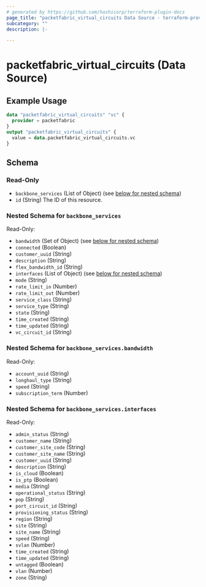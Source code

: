 ```yaml
---
# generated by https://github.com/hashicorp/terraform-plugin-docs
page_title: "packetfabric_virtual_circuits Data Source - terraform-provider-packetfabric"
subcategory: ""
description: |-
  
---
```


# packetfabric_virtual_circuits (Data Source)



## Example Usage

```terraform
data "packetfabric_virtual_circuits" "vc" {
  provider = packetfabric
}
output "packetfabric_virtual_circuits" {
  value = data.packetfabric_virtual_circuits.vc
}
```

<!-- schema generated by tfplugindocs -->
## Schema

### Read-Only

- `backbone_services` (List of Object) (see [below for nested schema](#nestedatt--backbone_services))
- `id` (String) The ID of this resource.

<a id="nestedatt--backbone_services"></a>
### Nested Schema for `backbone_services`

Read-Only:

- `bandwidth` (Set of Object) (see [below for nested schema](#nestedobjatt--backbone_services--bandwidth))
- `connected` (Boolean)
- `customer_uuid` (String)
- `description` (String)
- `flex_bandwidth_id` (String)
- `interfaces` (List of Object) (see [below for nested schema](#nestedobjatt--backbone_services--interfaces))
- `mode` (String)
- `rate_limit_in` (Number)
- `rate_limit_out` (Number)
- `service_class` (String)
- `service_type` (String)
- `state` (String)
- `time_created` (String)
- `time_updated` (String)
- `vc_circuit_id` (String)

<a id="nestedobjatt--backbone_services--bandwidth"></a>
### Nested Schema for `backbone_services.bandwidth`

Read-Only:

- `account_uuid` (String)
- `longhaul_type` (String)
- `speed` (String)
- `subscription_term` (Number)


<a id="nestedobjatt--backbone_services--interfaces"></a>
### Nested Schema for `backbone_services.interfaces`

Read-Only:

- `admin_status` (String)
- `customer_name` (String)
- `customer_site_code` (String)
- `customer_site_name` (String)
- `customer_uuid` (String)
- `description` (String)
- `is_cloud` (Boolean)
- `is_ptp` (Boolean)
- `media` (String)
- `operational_status` (String)
- `pop` (String)
- `port_circuit_id` (String)
- `provisioning_status` (String)
- `region` (String)
- `site` (String)
- `site_name` (String)
- `speed` (String)
- `svlan` (Number)
- `time_created` (String)
- `time_updated` (String)
- `untagged` (Boolean)
- `vlan` (Number)
- `zone` (String)




